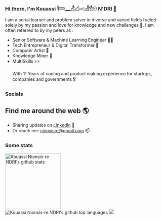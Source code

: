 ### Hi there, I'm Kouassi 𓇋𓏠𓈖𓀭𓊍𓏏𓆇𓁐𓁛𓇳 N'DRI 👋

I am a serial learner and problem solver in diverse and varied fields fueled solely by my passion and love for knowledge and new challenges 🤩. I am often referred to by my peers as :
- Senior Software & Machine Learning Engineer 👨‍💻
- Tech Entrepreneur & Digital Transformer 🚀
- Computer Artist 🎨
- Knowledge Miner 🧠
- MultiSkills ⚡⚡
<br/><br/>With 11 Years of coding and product making experience for startups, companies and governments 🎖️


### Socials


## Find me around the web 🌎
- Sharing updates on [LinkedIn](https://www.linkedin.com/in/kouassi-nionsisre-ndri/) 💼
- Or reach me: nionsisre@gmail.com 📫

### Some stats

<img height="180em" src="https://github-readme-stats.vercel.app/api?username=kouassi-nionsisre-ndri&show_icons=true&count_private=true" alt="Kouassi Nionsis-re NDRI's github stats" />
<img src="https://github-readme-stats.vercel.app/api/top-langs/?username=kouassi-nionsisre-ndri&count_private=true&layout=compact&langs_count=10" alt="Kouassi Nionsis-re NDRI's github top languages" />

<img src="https://github-readme-streak-stats.herokuapp.com/?user=kouassi-nionsisre-ndri&show_icons=true&count_private=true" />


<!--
**kouassi-nionsisre-ndri/kouassi-nionsisre-ndri** is a ✨ _special_ ✨ repository because its `README.md` (this file) appears on your GitHub profile.

Here are some ideas to get you started:

- 🔭 I’m currently working on ...
- 🌱 I’m currently learning ...
- 👯 I’m looking to collaborate on ...
- 🤔 I’m looking for help with ...
- 💬 Ask me about ...
- 📫 How to reach me: ...
- 😄 Pronouns: ...
- ⚡ Fun fact: ...
-->
